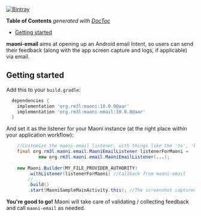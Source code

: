 [![Bintray](https://img.shields.io/bintray/v/rm3l/maven/org.rm3l:maoni-email.svg)](https://bintray.com/rm3l/maven/org.rm3l%3Amaoni-email)

<!-- START doctoc generated TOC please keep comment here to allow auto update -->
<!-- DON'T EDIT THIS SECTION, INSTEAD RE-RUN doctoc TO UPDATE -->
**Table of Contents**  *generated with [DocToc](https://github.com/thlorenz/doctoc)*

- [Getting started](#getting-started)

<!-- END doctoc generated TOC please keep comment here to allow auto update -->

**maoni-email** aims at opening up an Android email Intent, so users can send their feedback (along with the app screen capture and logs, if applicable) via email.

## Getting started

Add this to your `build.gradle`:

```gradle
  dependencies {
    implementation 'org.rm3l:maoni:10.0.0@aar'
    implementation 'org.rm3l:maoni-email:10.0.0@aar'
  }
```

And set it as the listener for your Maoni instance (at the right place within your application workflow):
```java
    //Customize the maoni-email listener, with things like the 'to', 'bcc', 'cc', 'subject', ... fields of the email
    final org.rm3l.maoni.email.MaoniEmailListener listenerForMaoni = 
            new org.rm3l.maoni.email.MaoniEmailListener(...);
    
    new Maoni.Builder(MY_FILE_PROVIDER_AUTHORITY)
        .withListener(listenerForMaoni) //Callback from maoni-email
        //...
        .build()
        .start(MaoniSampleMainActivity.this); //The screenshot captured is relative to this calling context 
```

**You're good to go!** Maoni will take care of validating / collecting feedback
and call `maoni-email` as needed. 
